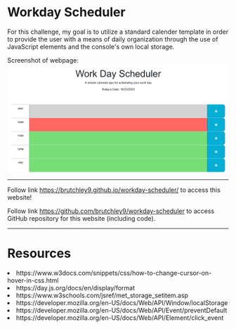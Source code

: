 # Workday Scheduler

For this challenge, my goal is to utilize a standard calender template in order to provide the user with a means of daily organization through the use of JavaScript elements and the console's own local storage.

Screenshot of webpage:
<img src="assets/images/Screenshot 2023-10-23 213216.png">

---

Follow link https://brutchley9.github.io/workday-scheduler/ to access this website!

Follow link https://github.com/brutchley9/workday-scheduler to access GitHub repository for this website (including code).

---

# Resources

<li>https://www.w3docs.com/snippets/css/how-to-change-cursor-on-hover-in-css.html</li>

<li>https://day.js.org/docs/en/display/format</li>

<li>https://www.w3schools.com/jsref/met_storage_setitem.asp</li>

<li>https://developer.mozilla.org/en-US/docs/Web/API/Window/localStorage</li>

<li>https://developer.mozilla.org/en-US/docs/Web/API/Event/preventDefault</li>

<li>https://developer.mozilla.org/en-US/docs/Web/API/Element/click_event</li>